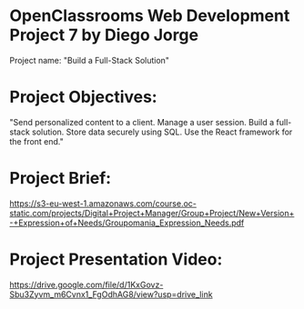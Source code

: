 # OpenClassrooms Web Development Project 7 by Diego Jorge
Project name: "Build a Full-Stack Solution"

# Project Objectives:
"Send personalized content to a client. Manage a user session. Build a full-stack solution. Store data securely using SQL. Use the React framework for the front end."

# Project Brief:
https://s3-eu-west-1.amazonaws.com/course.oc-static.com/projects/Digital+Project+Manager/Group+Project/New+Version+-+Expression+of+Needs/Groupomania_Expression_Needs.pdf

# Project Presentation Video:
https://drive.google.com/file/d/1KxGovz-Sbu3Zyvm_m6Cvnx1_FgOdhAG8/view?usp=drive_link
